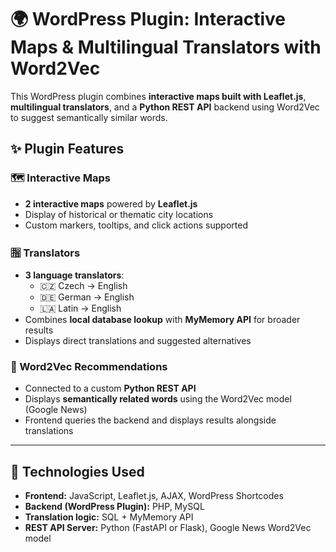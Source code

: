 # 🌍 WordPress Plugin: Interactive Maps & Multilingual Translators with Word2Vec

This WordPress plugin combines **interactive maps built with Leaflet.js**, **multilingual translators**, and a **Python REST API** backend using Word2Vec to suggest semantically similar words.



## ✨ Plugin Features

### 🗺️ Interactive Maps
- **2 interactive maps** powered by **Leaflet.js**
- Display of historical or thematic city locations
- Custom markers, tooltips, and click actions supported

### 🈯 Translators
- **3 language translators**:
  - 🇨🇿 Czech → English
  - 🇩🇪 German → English
  - 🇱🇦 Latin → English
- Combines **local database lookup** with **MyMemory API** for broader results
- Displays direct translations and suggested alternatives

### 🧠 Word2Vec Recommendations
- Connected to a custom **Python REST API**
- Displays **semantically related words** using the Word2Vec model (Google News)
- Frontend queries the backend and displays results alongside translations

---

## 🧱 Technologies Used

- **Frontend:** JavaScript, Leaflet.js, AJAX, WordPress Shortcodes
- **Backend (WordPress Plugin):** PHP, MySQL
- **Translation logic:** SQL + MyMemory API
- **REST API Server:** Python (FastAPI or Flask), Google News Word2Vec model

